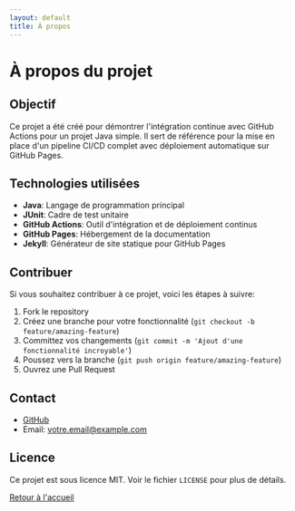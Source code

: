 ```yaml
---
layout: default
title: À propos
---
```


# À propos du projet

## Objectif

Ce projet a été créé pour démontrer l'intégration continue avec GitHub Actions pour un projet Java simple. Il sert de référence pour la mise en place d'un pipeline CI/CD complet avec déploiement automatique sur GitHub Pages.

## Technologies utilisées

- **Java**: Langage de programmation principal
- **JUnit**: Cadre de test unitaire
- **GitHub Actions**: Outil d'intégration et de déploiement continus
- **GitHub Pages**: Hébergement de la documentation
- **Jekyll**: Générateur de site statique pour GitHub Pages

## Contribuer

Si vous souhaitez contribuer à ce projet, voici les étapes à suivre:

1. Fork le repository
2. Créez une branche pour votre fonctionnalité (`git checkout -b feature/amazing-feature`)
3. Committez vos changements (`git commit -m 'Ajout d'une fonctionnalité incroyable'`)
4. Poussez vers la branche (`git push origin feature/amazing-feature`)
5. Ouvrez une Pull Request

## Contact

- [GitHub](https://github.com/Reeflex-M)
- Email: votre.email@example.com

## Licence

Ce projet est sous licence MIT. Voir le fichier `LICENSE` pour plus de détails.

[Retour à l'accueil](index.html)
